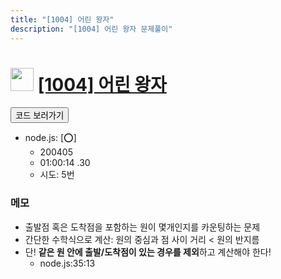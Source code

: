 ```yaml
---
title: "[1004] 어린 왕자"
description: "[1004] 어린 왕자 문제풀이"
---
```

<h1><img src="https://doky.space/assets/icpclev/u0.svg" height="37px"> <a href="http://icpc.me/1004">[1004] 어린 왕자</a></h1>

<a href="https://github.com/DokySp/acmicpc-practice/tree/master/1004"><button class="btn btn-info">코드 보러가기</button></a>

- node.js: [:o:]
  - 200405
  - 01:00:14 .30 
  - 시도: 5번


### 메모
 - 출발점 혹은 도착점을 포함하는 원이 몇개인지를 카운팅하는 문제
 - 간단한 수학식으로 계산: 원의 중심과 점 사이 거리 < 원의 반지름
 - 단! **같은 원 안에 출발/도착점이 있는 경우를 제외**하고 계산해야 한다!
   - node.js:35:13
